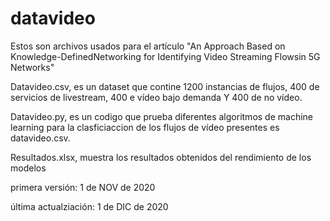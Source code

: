 # datavideo
Estos son archivos usados para el artículo "An Approach Based on Knowledge-DefinedNetworking for Identifying Video Streaming Flowsin 5G Networks"

Datavideo.csv, es un dataset que contine 1200 instancias de flujos, 400 de servicios de livestream, 400 e vídeo bajo demanda Y 400 de no vídeo.

Datavideo.py, es un codigo que prueba diferentes algoritmos de machine learning para la clasficiaccion de los flujos de vídeo presentes es datavideo.csv.

Resultados.xlsx, muestra los resultados obtenidos del rendimiento de los modelos

primera versión: 1 de NOV de 2020

última actualziación: 1 de DIC de 2020
